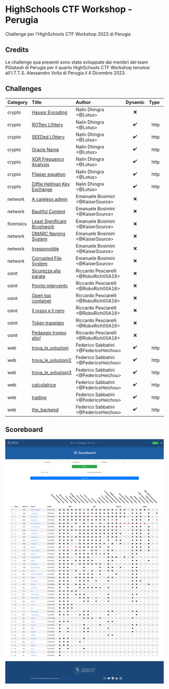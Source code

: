 # HighSchools CTF Workshop - Perugia

Challenge per l'HighSchools CTF Workshop 2023 di Perugia

## Credits

Le challenge qua presenti sono state sviluppate dai membri dei team PGiatasti di Perugia per il quarto HighSchools CTF Workshop tenutosi all'I.T.T.S. Alessandro Volta di Perugia il 4 Dicembre 2023.

## Challenges

| Category  | Title                                    | Author                                |      Dynamic       | Type |                                             Url | Port |
| :-------- | :--------------------------------------- | :------------------------------------ | :----------------: | ---: | ----------------------------------------------: | :--: |
| crypto    | [Haxxor Encoding](crypto00)              | Nalin Dhingra <@Lotus>                |        :x:         |      |                                                 |      |
| crypto    | [ROTten L0ttery](crypto01)               | Nalin Dhingra <@Lotus>                | :heavy_check_mark: | http |       rotten-lottery.challs.cyberhighschools.it |  80  |
| crypto    | [SEEDed L0ttery](crypto02)               | Nalin Dhingra <@Lotus>                | :heavy_check_mark: | http |       seeded-lottery.challs.cyberhighschools.it |  80  |
| crypto    | [Oracle Name](crypto03)                  | Nalin Dhingra <@Lotus>                | :heavy_check_mark: | http |          oracle-name.challs.cyberhighschools.it |  80  |
| crypto    | [XOR Frequency Analysis](crypto04)       | Nalin Dhingra <@Lotus>                | :heavy_check_mark: | http |                  xor.challs.cyberhighschools.it |  80  |
| crypto    | [Flipper equation](crypto05)             | Nalin Dhingra <@Lotus>                | :heavy_check_mark: | http |     flipper-equation.challs.cyberhighschools.it |  80  |
| crypto    | [Diffie Hellman Key Exchange](crypto06)  | Nalin Dhingra <@Lotus>                | :heavy_check_mark: | http |                 dhke.challs.cyberhighschools.it |  80  |
| network   | [A careless admin](network01)            | Emanuele Bosimini <@KaiserSource>     |        :x:         |      |                                                 |      |
| network   | [Bautiful Content](network02)            | Emanuele Bosimini <@KaiserSource>     |        :x:         |      |                                                 |      |
| forensics | [Least Significant Brushwork](network03) | Emanuele Bosimini <@KaiserSource>     |        :x:         |      |                                                 |      |
| network   | [DMARC Naming System](network04)         | Emanuele Bosimini <@KaiserSource>     |        :x:         |      |                                                 |      |
| network   | [Irresponsible](network05)               | Emanuele Bosimini <@KaiserSource>     |        :x:         |      |                                                 |      |
| network   | [Corrupted File System](network06)       | Emanuele Bosimini <@KaiserSource>     |        :x:         |      |                                                 |      |
| osint     | [Sicurezza alla parata](osint01)         | Riccardo Pesciarelli <@RoboRich00A16> |        :x:         |      |                                                 |      |
| osint     | [Pronto intervento](osint02)             | Riccardo Pesciarelli <@RoboRich00A16> |        :x:         |      |                                                 |      |
| osint     | [Open top container](osint03)            | Riccardo Pesciarelli <@RoboRich00A16> |        :x:         |      |                                                 |      |
| osint     | [Il rosso e il nero](osint04)            | Riccardo Pesciarelli <@RoboRich00A16> |        :x:         |      |                                                 |      |
| osint     | [Token trapelato](osint05)               | Riccardo Pesciarelli <@RoboRich00A16> |        :x:         |      |                                                 |      |
| osint     | [Pedaggio troppo alto!](osint06)         | Riccardo Pesciarelli <@RoboRich00A16> |        :x:         |      |                                                 |      |
| web       | [trova_le_soluzioni](web01)              | Federico Sabbatini <@FedericoHeichou> | :heavy_check_mark: | http |   trova-le-soluzioni.challs.cyberhighschools.it |  80  |
| web       | [trova_le_soluzioni2](web02)             | Federico Sabbatini <@FedericoHeichou> | :heavy_check_mark: | http | trova-le-soluzioni-2.challs.cyberhighschools.it |  80  |
| web       | [trova_le_soluzioni3](web03)             | Federico Sabbatini <@FedericoHeichou> | :heavy_check_mark: | http | trova-le-soluzioni-3.challs.cyberhighschools.it |  80  |
| web       | [calcolatrice](web04)                    | Federico Sabbatini <@FedericoHeichou> | :heavy_check_mark: | http |         calcolatrice.challs.cyberhighschools.it |  80  |
| web       | [trading](web05)                         | Federico Sabbatini <@FedericoHeichou> | :heavy_check_mark: | http |              trading.challs.cyberhighschools.it |  80  |
| web       | [the_backend](web06)                     | Federico Sabbatini <@FedericoHeichou> | :heavy_check_mark: | http |          the-backend.challs.cyberhighschools.it |  80  |

## Scoreboard

![scoreboard](./scoreboard.png)
